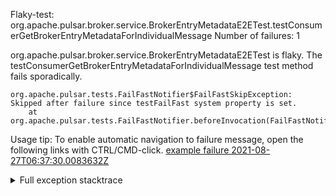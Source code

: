         
Flaky-test: org.apache.pulsar.broker.service.BrokerEntryMetadataE2ETest.testConsumerGetBrokerEntryMetadataForIndividualMessage
Number of failures: 1

org.apache.pulsar.broker.service.BrokerEntryMetadataE2ETest is flaky. The testConsumerGetBrokerEntryMetadataForIndividualMessage test method fails sporadically.

```
org.apache.pulsar.tests.FailFastNotifier$FailFastSkipException: Skipped after failure since testFailFast system property is set.
	at org.apache.pulsar.tests.FailFastNotifier.beforeInvocation(FailFastNotifier.java:88)

```

Usage tip: To enable automatic navigation to failure message, open the following links with CTRL/CMD-click.
[example failure 2021-08-27T06:37:30.0083632Z](https://github.com/apache/pulsar/runs/3440411059?check_suite_focus=true#step:9:1749)


<details>
<summary>Full exception stacktrace</summary>
<code><pre>
org.apache.pulsar.tests.FailFastNotifier$FailFastSkipException: Skipped after failure since testFailFast system property is set.
	at org.apache.pulsar.tests.FailFastNotifier.beforeInvocation(FailFastNotifier.java:88)

</pre></code>
</details>

